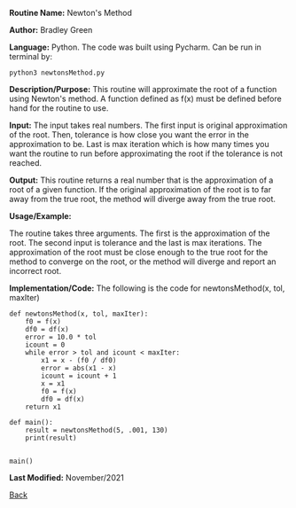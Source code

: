 
**Routine Name:**           Newton's Method

**Author:** Bradley Green

**Language:** Python. The code was built using Pycharm. Can be run in terminal by:


    python3 newtonsMethod.py


**Description/Purpose:** This routine will approximate the root of a function using Newton's method.  A function defined as f(x) must be defined
 before hand for the routine to use. 

**Input:** The input takes real numbers.  The first input is original approximation of the root.  Then, tolerance is how close 
you want the error in the approximation to be.  Last is max iteration which is how many times you want the routine to run before approximating the root 
if the tolerance is not reached. 

**Output:** This routine returns a real number that is the approximation of a root of a given function.  If the original approximation of the root is to far
away from the true root, the method will diverge away from the true root.  


**Usage/Example:**

The routine takes three arguments. The first is the approximation of the root.  The second input is tolerance and the last is max iterations.  The approximation
of the root must be close enough to the true root for the method to converge on the root, or the method will diverge and report an incorrect root.


**Implementation/Code:** The following is the code for newtonsMethod(x, tol, maxIter)

    

    def newtonsMethod(x, tol, maxIter):
        f0 = f(x)
        df0 = df(x)
        error = 10.0 * tol
        icount = 0
        while error > tol and icount < maxIter:
            x1 = x - (f0 / df0)
            error = abs(x1 - x)
            icount = icount + 1
            x = x1
            f0 = f(x)
            df0 = df(x)
        return x1
    
    def main():
        result = newtonsMethod(5, .001, 130)
        print(result)
    
    
    main()   
   


**Last Modified:** November/2021

[Back](../README.md)
